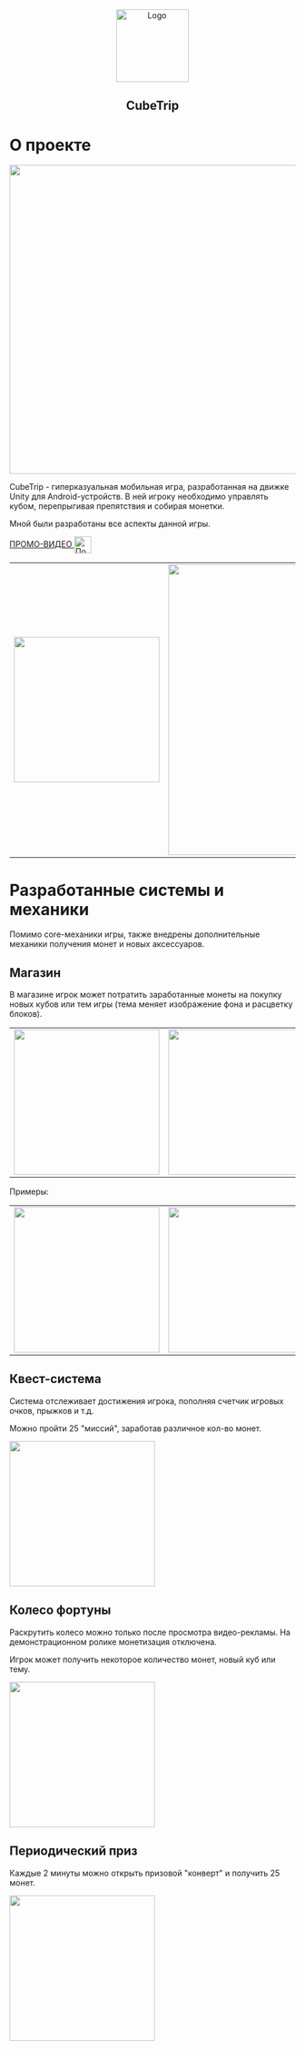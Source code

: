 
<div align="center">
	<a>
		<img src="images/Gamelogo.png" alt="Logo" width="128" height="128">
	</a>
	<h2 align="center">CubeTrip</h2>
</div>

# О проекте

<a>
	<img src="images/fulllogo.png" width="544">
</a>

CubeTrip - гиперказуальная мобильная игра, разработанная на движке Unity для Android-устройств. 
В ней игроку необходимо управлять кубом, перепрыгивая препятствия и собирая монетки. 

Мной были разработаны все аспекты данной игры.

 <a href="https://www.youtube.com/watch?v=6XmX8QYWCLA&ab_channel=StarEngine">ПРОМО-ВИДЕО <img alt="Посмотреть промо-видео на YouTube" src="https://upload.wikimedia.org/wikipedia/commons/0/09/YouTube_full-color_icon_%282017%29.svg" height=30px align="center" /></a>

<table>
<tr>
	<td>
		<a>
			<img src="https://github.com/Bandirmisha/CubeTrip/blob/main/gifs/1.gif" width="256"/>
		</a>
	</td>
	<td valign="top">
		<a>
			<img src="images/tut.jpg"  width="512"/>
		</a>
	</td>
</tr>
</table>


# Разработанные системы и механики
Помимо core-механики игры, также внедрены дополнительные механики получения монет и новых аксессуаров.

## Магазин
В магазине игрок может потратить заработанные монеты на покупку новых кубов или тем игры (тема меняет изображение фона и расцветку блоков).
<table>
<tr>
	<td>
		<a>
			<img src="https://github.com/Bandirmisha/CubeTrip/blob/main/gifs/3.1.gif" width="256"/>
		</a>
	</td>
	<td>
		<a>
			<img src="https://github.com/Bandirmisha/CubeTrip/blob/main/gifs/3.2.gif" width="256"/>
		</a>
	</td>
</tr>
</table>

Примеры:

<table>
<tr>
	<td>
		<a>
			<img src="images/1.png" width="256"/>
		</a>
	</td>
	<td>
		<a>
			<img src="images/2.png" width="256"/>
		</a>
	</td>
	<td>
		<a>
			<img src="images/3.png" width="256"/>
		</a>
	</td>
</tr>
</table>


## Квест-система
Система отслеживает достижения игрока, пополняя счетчик игровых очков, прыжков и т.д.

Можно пройти 25 "миссий", заработав различное кол-во монет.

<a>
	<img src="https://github.com/Bandirmisha/CubeTrip/blob/main/gifs/4.gif" width="256"/>
</a>

## Колесо фортуны
Раскрутить колесо можно только после просмотра видео-рекламы. На демонстрационном ролике монетизация отключена.

Игрок может получить некоторое количество монет, новый куб или тему.

<a>
	<img src="https://github.com/Bandirmisha/CubeTrip/blob/main/gifs/2.gif" width="256"/>
</a>

## Периодический приз
Каждые 2 минуты можно открыть призовой "конверт" и получить 25 монет.

<a>
	<img src="https://github.com/Bandirmisha/CubeTrip/blob/main/gifs/5.gif" width="256"/>
</a>

